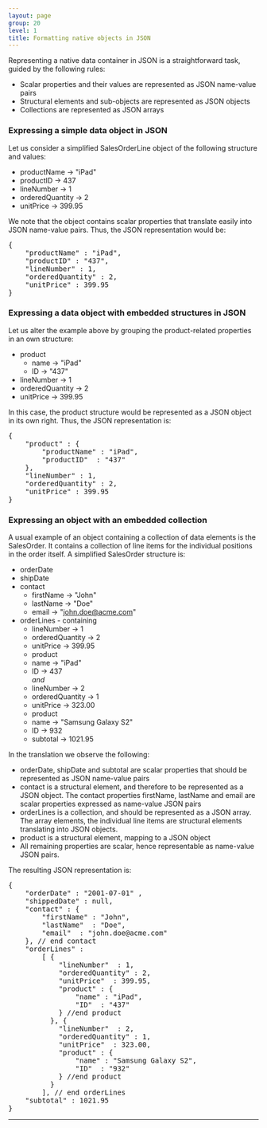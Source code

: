 ```yaml
---
layout: page
group: 20
level: 1
title: Formatting native objects in JSON
---
```


Representing a native data container in JSON is a straightforward task, guided by the following rules:

*  Scalar properties and their values are represented as JSON name-value pairs
*  Structural elements and sub-objects are represented as JSON objects
*  Collections are represented as JSON arrays

### <a name="expressing-simple-data-object">Expressing a simple data object in JSON</a>
Let us consider a simplified SalesOrderLine object of the following structure and values:

*  productName -> "iPad"
*  productID  -> 437
*  lineNumber  -> 1
*  orderedQuantity -> 2
*  unitPrice  -> 399.95

We note that the object contains scalar properties that translate easily into JSON name-value pairs. Thus, 
the JSON representation would be:

<pre>
{ 
    "productName" : "iPad", 
    "productID" : "437",
    "lineNumber" : 1,
    "orderedQuantity" : 2, 
    "unitPrice" : 399.95
}
</pre>


### <a name="expressing-data-object">Expressing a data object with embedded structures in JSON</a>

Let us alter the example above by grouping the product-related properties in an own structure:

*  product
    *  name    -> "iPad"
    *  ID     -> "437"
*  lineNumber    -> 1
*  orderedQuantity -> 2
*  unitPrice    -> 399.95

In this case, the product structure would be represented as a JSON object in its own right. Thus, the JSON 
representation is:

<pre>
{
    "product" : { 
        "productName" : "iPad", 
        "productID"  : "437" 
    },
    "lineNumber" : 1,
    "orderedQuantity" : 2, 
    "unitPrice" : 399.95
}
</pre>


### <a name="expressing-object">Expressing an object with an embedded collection</a>

A usual example of an object containing a collection of data elements is the SalesOrder. It contains a 
collection of line items for the individual positions in the order itself. A simplified SalesOrder structure is: 

*  orderDate
*  shipDate
*  contact
    *  firstName  -> "John"
    *  lastName   -> "Doe"
    *  email    -> "john.doe@acme.com"
*  orderLines - containing
    *  lineNumber  -> 1
    *  orderedQuantity -> 2
    *  unitPrice  -> 399.95
    *  product
    *  name  -> "iPad"
    *  ID   -> 437   
    *and*
    *  lineNumber  -> 2
    *  orderedQuantity -> 1
    *  unitPrice  -> 323.00
    *  product
    *  name  -> "Samsung Galaxy S2"
    *  ID   -> 932
    *  subtotal   -> 1021.95
    
In the translation we observe the following:

*  orderDate, shipDate and subtotal are scalar properties that should be represented as JSON 
name-value pairs
*  contact is a structural element, and therefore to be represented as a JSON object. The contact 
properties firstName, lastName and email are scalar properties expressed as name-value JSON 
pairs
*  orderLines is a collection, and should be represented as a JSON array. The array elements, the 
individual line items are structural elements translating into JSON objects.
*  product is a structural element, mapping to a JSON object
*  All remaining properties are scalar, hence representable as name-value JSON pairs.

The resulting JSON representation is:

<pre class="json">
{
    "orderDate" : "2001-07-01" , 
    "shippedDate" : null, 
    "contact" : {
        "firstName" : "John", 
        "lastName"  : "Doe", 
        "email"  : "john.doe@acme.com"
    }, // end contact
    "orderLines" : 
        [ {
            "lineNumber"  : 1,
            "orderedQuantity" : 2, 
            "unitPrice"  : 399.95,
            "product" : { 
                "name" : "iPad", 
                "ID"  : "437"
            } //end product
          }, {
            "lineNumber"  : 2,
            "orderedQuantity" : 1, 
            "unitPrice"  : 323.00,
            "product" : { 
                "name" : "Samsung Galaxy S2", 
                "ID"  : "932"
            } //end product
          } 
        ], // end orderLines
    "subtotal" : 1021.95
}
</pre>

***